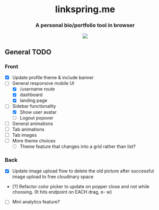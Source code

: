 <div align='center'>
    <h1>linkspring.me</h1>
    <h3>A personal bio/portfolio tool in browser</h3> 
    <img src='https://res.cloudinary.com/linkspring-me/image/upload/v1660802859/linkspring-dashboard_qrvyvd.png' />
</div>

## General TODO

### Front

- [x] Update profile theme & include banner
- [ ] General responsive mobile UI
  - [x] /username route
  - [x] dashboard
  - [x] landing page
- [ ] Sidebar functionality
  - [x] Show user avatar
  - [ ] Logout popover
- [ ] General animations
- [ ] Tab animations
- [ ] Tab images
- [ ] More theme choices
  - [ ] Theme feature that changes into a grid rather than list?

### Back

- [x] Update image upload flow to delete the old picture after successful image upload to free cloudinary space
- [?] Refactor color picker to update on popper close and not while choosing. (It hits endpoint on EACH drag, e- w)
- [ ] Mini analytics feature?
